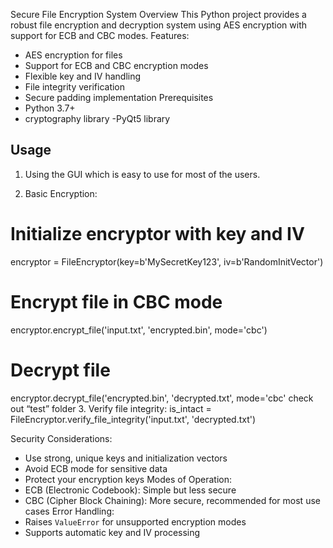 Secure File Encryption System
Overview
This Python project provides a robust file encryption and decryption system using AES encryption with support for ECB and CBC modes.
Features:
- AES encryption for files
- Support for ECB and CBC encryption modes
- Flexible key and IV handling
- File integrity verification
- Secure padding implementation
Prerequisites
- Python 3.7+
- cryptography library
-PyQt5 library
## Usage
1.	Using the GUI which is easy to use for most of the users.
 
2.	Basic Encryption:
# Initialize encryptor with key and IV
encryptor = FileEncryptor(key=b'MySecretKey123', iv=b'RandomInitVector')
 
# Encrypt file in CBC mode
encryptor.encrypt_file('input.txt', 'encrypted.bin', mode='cbc')
 
# Decrypt file
encryptor.decrypt_file('encrypted.bin', 'decrypted.txt', mode='cbc'
check out “test” folder
3.	Verify file integrity:
is_intact = FileEncryptor.verify_file_integrity('input.txt', 'decrypted.txt')

Security Considerations:
- Use strong, unique keys and initialization vectors
- Avoid ECB mode for sensitive data
- Protect your encryption keys
Modes of Operation:
- ECB (Electronic Codebook): Simple but less secure
- CBC (Cipher Block Chaining): More secure, recommended for most use cases
Error Handling:
- Raises `ValueError` for unsupported encryption modes
- Supports automatic key and IV processing
